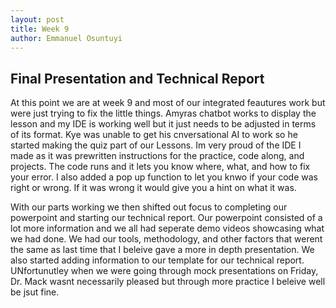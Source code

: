 ```yaml
---
layout: post
title: Week 9
author: Emmanuel Osuntuyi
---
```


## Final Presentation and Technical Report
At this point we are at week 9 and most of our integrated feautures work but were just trying to fix the little things. Amyras chatbot works to display the lesson and my IDE is working well but it just needs to be adjusted in terms of its format. Kye was unable to get his cnversational AI to work so he started making the quiz part of our Lessons. Im very proud of the IDE I made as it was prewritten instructions for the practice, code along, and projects. The code runs and it lets you know where, what, and how to fix your error. I also added a pop up function to let you knwo if your code was right or wrong. If it was wrong it would give you a hint on what it was.

With our parts working we then shifted out focus to completing our powerpoint and starting our technical report. Our powerpoint consisted of a lot more information and we all had seperate demo videos showcasing what we had done. We had our tools, methodology, and other factors that werent the same as last time that I beleive gave a more in depth presentation. We also started adding information to our template for our technical report. UNfortunutley when we were going through mock presentations on Friday, Dr. Mack wasnt necessarily pleased but through more practice I beleive well be jsut fine. 
